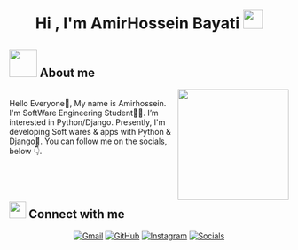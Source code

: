 <!--
### Hi there 👋  I'm Amirhossein


**amirhossein-bayati/amirhossein-bayati** is a ✨ _special_ ✨ repository because its `README.md` (this file) appears on your GitHub profile.

Here are some ideas to get you started:

- 🔭 I’m currently working on ...
- 🌱 I’m currently learning ...
- 👯 I’m looking to collaborate on ...
- 🤔 I’m looking for help with ...
- 💬 Ask me about ...
- 📫 How to reach me: ...
- 😄 Pronouns: ...
- ⚡ Fun fact: ...

- 🌱 I’m currently learning Python django
- 💬 Ask me about Python & Django
- 📫 How to reach me: <a href="https://t.me/amirhb_79">Telegram</a>


### Happy Coding :love_you_gesture:
-->

<h1 align="center">Hi , I'm AmirHossein Bayati <img src="https://media.giphy.com/media/hvRJCLFzcasrR4ia7z/giphy.gif" width="35"></h1>

<!--
<p align="center">
  <a href="https://github.com/DenverCoder1/readme-typing-svg"><img src="https://readme-typing-svg.herokuapp.com?lines=Junior+Django+Developer&center=true&width=500&height=50"></a>
</p>

<p align="center"> 
	<img src="https://komarev.com/ghpvc/?username=amirhossein-bayati&label=Profile%20views&color=0e75b6&style=plastic" alt="amirhossein-bayati" /> 
</p>
-->

## <img src = "https://user-images.githubusercontent.com/63050133/156777293-72a6e681-2582-4a9d-ad92-09d1181d47c7.gif" width = 50px>  About me

<img align="right" src="https://user-images.githubusercontent.com/63050133/156676671-d5b2e362-97d4-4404-9447-dd71ddfea82f.gif" width = 200px/>

<br>
Hello Everyone👋, My name is Amirhossein. I'm SoftWare Engineering Student👨‍💻. I’m interested in Python/Django. Presently, I'm developing Soft wares & apps with Python & Django📱. You can follow me on the socials, below 👇.

<br><br>


## <img src="https://media.giphy.com/media/iY8CRBdQXODJSCERIr/giphy.gif" width="30px"> Connect with me
<p align="center">
	<a href="mailto:amirsmvb@gmail.com"><img img src="https://img.shields.io/badge/gmail-%23EA4335.svg?style=plastic&logo=gmail&logoColor=white" alt="Gmail"/></a>
	<a href="https://github.com/amirhossein-bayati"><img src="https://img.shields.io/badge/github-%23181717.svg?style=plastic&logo=github&logoColor=white" alt="GitHub"/></a>
	<a href="https://instagram.com/_amirhb_79"><img src="https://img.shields.io/badge/instagram-%23E4405F.svg?style=plastic&logo=instagram&logoColor=white" alt="Instagram"/></a>
  <a href="https://znap.link/amirhossein"><img src="https://img.shields.io/badge/other-%23181717.svg?style=plastic&logo=other&logoColor=red" alt="Socials"/></a>
</p>
